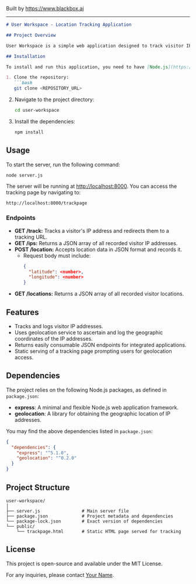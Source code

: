 
Built by https://www.blackbox.ai

---

```markdown
# User Workspace - Location Tracking Application

## Project Overview

User Workspace is a simple web application designed to track visitor IP addresses and their geolocations using Express.js and an IP geolocation service. The application serves a static tracking page and responds to various requests to record and retrieve visitor data related to their IP addresses and locations.

## Installation

To install and run this application, you need to have [Node.js](https://nodejs.org/) installed on your machine. Follow the steps below to set up the project:

1. Clone the repository:
   ```bash
   git clone <REPOSITORY_URL>
   ```
2. Navigate to the project directory:
   ```bash
   cd user-workspace
   ```
3. Install the dependencies:
   ```bash
   npm install
   ```

## Usage

To start the server, run the following command:

```bash
node server.js
```

The server will be running at [http://localhost:8000](http://localhost:8000). You can access the tracking page by navigating to:

```
http://localhost:8000/trackpage
```

### Endpoints

- **GET /track:** Tracks a visitor's IP address and redirects them to a tracking URL.
- **GET /ips:** Returns a JSON array of all recorded visitor IP addresses.
- **POST /location:** Accepts location data in JSON format and records it.
  - Request body must include:
    ```json
    {
      "latitude": <number>,
      "longitude": <number>
    }
    ```
- **GET /locations:** Returns a JSON array of all recorded visitor locations.

## Features

- Tracks and logs visitor IP addresses.
- Uses geolocation service to ascertain and log the geographic coordinates of the IP addresses.
- Returns easily consumable JSON endpoints for integrated applications.
- Static serving of a tracking page prompting users for geolocation access.

## Dependencies

The project relies on the following Node.js packages, as defined in `package.json`:

- **express**: A minimal and flexible Node.js web application framework.
- **geolocation**: A library for obtaining the geographic location of IP addresses.

You may find the above dependencies listed in `package.json`:

```json
{
  "dependencies": {
    "express": "^5.1.0",
    "geolocation": "^0.2.0"
  }
}
```

## Project Structure

```plaintext
user-workspace/
│
├── server.js                # Main server file
├── package.json             # Project metadata and dependencies
└── package-lock.json        # Exact version of dependencies
└── public/
    └── trackpage.html       # Static HTML page served for tracking
```

## License

This project is open-source and available under the MIT License. 

For any inquiries, please contact [Your Name](mailto:your@email.com).
```